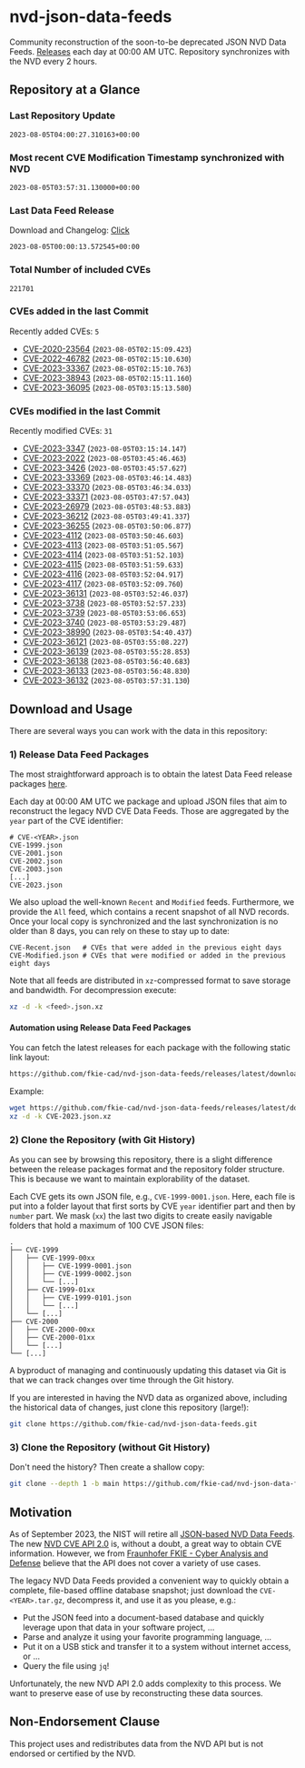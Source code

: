 # nvd-json-data-feeds

Community reconstruction of the soon-to-be deprecated JSON NVD Data Feeds. 
[Releases](https://github.com/fkie-cad/nvd-json-data-feeds/releases/latest) each day at 00:00 AM UTC.
Repository synchronizes with the NVD every 2 hours.

## Repository at a Glance

### Last Repository Update

```plain
2023-08-05T04:00:27.310163+00:00
```

### Most recent CVE Modification Timestamp synchronized with NVD

```plain
2023-08-05T03:57:31.130000+00:00
```

### Last Data Feed Release

Download and Changelog: [Click](https://github.com/fkie-cad/nvd-json-data-feeds/releases/latest)

```plain
2023-08-05T00:00:13.572545+00:00
```

### Total Number of included CVEs

```plain
221701
```

### CVEs added in the last Commit

Recently added CVEs: `5`

* [CVE-2020-23564](CVE-2020/CVE-2020-235xx/CVE-2020-23564.json) (`2023-08-05T02:15:09.423`)
* [CVE-2022-46782](CVE-2022/CVE-2022-467xx/CVE-2022-46782.json) (`2023-08-05T02:15:10.630`)
* [CVE-2023-33367](CVE-2023/CVE-2023-333xx/CVE-2023-33367.json) (`2023-08-05T02:15:10.763`)
* [CVE-2023-38943](CVE-2023/CVE-2023-389xx/CVE-2023-38943.json) (`2023-08-05T02:15:11.160`)
* [CVE-2023-36095](CVE-2023/CVE-2023-360xx/CVE-2023-36095.json) (`2023-08-05T03:15:13.580`)


### CVEs modified in the last Commit

Recently modified CVEs: `31`

* [CVE-2023-3347](CVE-2023/CVE-2023-33xx/CVE-2023-3347.json) (`2023-08-05T03:15:14.147`)
* [CVE-2023-2022](CVE-2023/CVE-2023-20xx/CVE-2023-2022.json) (`2023-08-05T03:45:46.463`)
* [CVE-2023-3426](CVE-2023/CVE-2023-34xx/CVE-2023-3426.json) (`2023-08-05T03:45:57.627`)
* [CVE-2023-33369](CVE-2023/CVE-2023-333xx/CVE-2023-33369.json) (`2023-08-05T03:46:14.483`)
* [CVE-2023-33370](CVE-2023/CVE-2023-333xx/CVE-2023-33370.json) (`2023-08-05T03:46:34.033`)
* [CVE-2023-33371](CVE-2023/CVE-2023-333xx/CVE-2023-33371.json) (`2023-08-05T03:47:57.043`)
* [CVE-2023-26979](CVE-2023/CVE-2023-269xx/CVE-2023-26979.json) (`2023-08-05T03:48:53.883`)
* [CVE-2023-36212](CVE-2023/CVE-2023-362xx/CVE-2023-36212.json) (`2023-08-05T03:49:41.337`)
* [CVE-2023-36255](CVE-2023/CVE-2023-362xx/CVE-2023-36255.json) (`2023-08-05T03:50:06.877`)
* [CVE-2023-4112](CVE-2023/CVE-2023-41xx/CVE-2023-4112.json) (`2023-08-05T03:50:46.603`)
* [CVE-2023-4113](CVE-2023/CVE-2023-41xx/CVE-2023-4113.json) (`2023-08-05T03:51:05.567`)
* [CVE-2023-4114](CVE-2023/CVE-2023-41xx/CVE-2023-4114.json) (`2023-08-05T03:51:52.103`)
* [CVE-2023-4115](CVE-2023/CVE-2023-41xx/CVE-2023-4115.json) (`2023-08-05T03:51:59.633`)
* [CVE-2023-4116](CVE-2023/CVE-2023-41xx/CVE-2023-4116.json) (`2023-08-05T03:52:04.917`)
* [CVE-2023-4117](CVE-2023/CVE-2023-41xx/CVE-2023-4117.json) (`2023-08-05T03:52:09.760`)
* [CVE-2023-36131](CVE-2023/CVE-2023-361xx/CVE-2023-36131.json) (`2023-08-05T03:52:46.037`)
* [CVE-2023-3738](CVE-2023/CVE-2023-37xx/CVE-2023-3738.json) (`2023-08-05T03:52:57.233`)
* [CVE-2023-3739](CVE-2023/CVE-2023-37xx/CVE-2023-3739.json) (`2023-08-05T03:53:06.653`)
* [CVE-2023-3740](CVE-2023/CVE-2023-37xx/CVE-2023-3740.json) (`2023-08-05T03:53:29.487`)
* [CVE-2023-38990](CVE-2023/CVE-2023-389xx/CVE-2023-38990.json) (`2023-08-05T03:54:40.437`)
* [CVE-2023-36121](CVE-2023/CVE-2023-361xx/CVE-2023-36121.json) (`2023-08-05T03:55:08.227`)
* [CVE-2023-36139](CVE-2023/CVE-2023-361xx/CVE-2023-36139.json) (`2023-08-05T03:55:28.853`)
* [CVE-2023-36138](CVE-2023/CVE-2023-361xx/CVE-2023-36138.json) (`2023-08-05T03:56:40.683`)
* [CVE-2023-36133](CVE-2023/CVE-2023-361xx/CVE-2023-36133.json) (`2023-08-05T03:56:48.830`)
* [CVE-2023-36132](CVE-2023/CVE-2023-361xx/CVE-2023-36132.json) (`2023-08-05T03:57:31.130`)


## Download and Usage

There are several ways you can work with the data in this repository:

### 1) Release Data Feed Packages

The most straightforward approach is to obtain the latest Data Feed release packages [here](https://github.com/fkie-cad/nvd-json-data-feeds/releases/latest).

Each day at 00:00 AM UTC we package and upload JSON files that aim to reconstruct the legacy NVD CVE Data Feeds.
Those are aggregated by the `year` part of the CVE identifier:

```
# CVE-<YEAR>.json
CVE-1999.json
CVE-2001.json
CVE-2002.json
CVE-2003.json
[...]
CVE-2023.json
```

We also upload the well-known `Recent` and `Modified` feeds.
Furthermore, we provide the `All` feed, which contains a recent snapshot of all NVD records.
Once your local copy is synchronized and the last synchronization is no older than 8 days, you can rely on these to stay up to date:

```plain
CVE-Recent.json   # CVEs that were added in the previous eight days
CVE-Modified.json # CVEs that were modified or added in the previous eight days
```

Note that all feeds are distributed in `xz`-compressed format to save storage and bandwidth.
For decompression execute:

```sh
xz -d -k <feed>.json.xz
```


#### Automation using Release Data Feed Packages

You can fetch the latest releases for each package with the following static link layout:

```sh
https://github.com/fkie-cad/nvd-json-data-feeds/releases/latest/download/CVE-<YEAR>.json.xz
```

Example:

```sh
wget https://github.com/fkie-cad/nvd-json-data-feeds/releases/latest/download/CVE-2023.json.xz
xz -d -k CVE-2023.json.xz
```

### 2) Clone the Repository (with Git History)

As you can see by browsing this repository, there is a slight difference between the release packages format and the repository folder structure.
This is because we want to maintain explorability of the dataset.

Each CVE gets its own JSON file, e.g., `CVE-1999-0001.json`.
Here, each file is put into a folder layout that first sorts by CVE `year` identifier part and then by `number` part.
We mask (`xx`) the last two digits to create easily navigable folders that hold a maximum of 100 CVE JSON files:

```plain
.
├── CVE-1999
│   ├── CVE-1999-00xx
│   │   ├── CVE-1999-0001.json
│   │   ├── CVE-1999-0002.json
│   │   └── [...]
│   ├── CVE-1999-01xx
│   │   ├── CVE-1999-0101.json
│   │   └── [...]
│   └── [...]
├── CVE-2000
│   ├── CVE-2000-00xx
│   ├── CVE-2000-01xx
│   └── [...]
└── [...]
```

A byproduct of managing and continuously updating this dataset via Git is that we can track changes over time through the Git history.

If you are interested in having the NVD data as organized above, including the historical data of changes, just clone this repository (large!):

```sh
git clone https://github.com/fkie-cad/nvd-json-data-feeds.git
```

### 3) Clone the Repository (without Git History)

Don't need the history? Then create a shallow copy:

```sh
git clone --depth 1 -b main https://github.com/fkie-cad/nvd-json-data-feeds.git
```

## Motivation

As of September 2023, the NIST will retire all [JSON-based NVD Data Feeds](https://nvd.nist.gov/vuln/data-feeds#divRetirementBanner-1).
The new [NVD CVE API 2.0](https://nvd.nist.gov/developers/vulnerabilities) is, without a doubt, a great way to obtain CVE information.
However, we from [Fraunhofer FKIE - Cyber Analysis and Defense](https://www.fkie.fraunhofer.de/en/departments/cad.html) believe that the API does not cover a variety of use cases.

The legacy NVD Data Feeds provided a convenient way to quickly obtain a complete, file-based offline database snapshot; just download the `CVE-<YEAR>.tar.gz`, decompress it, and use it as you please, e.g.:

* Put the JSON feed into a document-based database and quickly leverage upon that data in your software project, ...
* Parse and analyze it using your favorite programming language, ...
* Put it on a USB stick and transfer it to a system without internet access, or ...
* Query the file using `jq`!

Unfortunately, the new NVD API 2.0 adds complexity to this process.
We want to preserve ease of use by reconstructing these data sources.

## Non-Endorsement Clause

This project uses and redistributes data from the NVD API but is not endorsed or certified by the NVD.